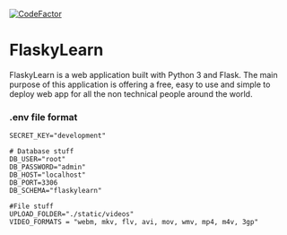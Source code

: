 [![CodeFactor](https://www.codefactor.io/repository/github/sclafus/flaskylearn/badge?s=28707972a0d84d5d62a586329595199834fb0240)](https://www.codefactor.io/repository/github/sclafus/flaskylearn)
# FlaskyLearn

FlaskyLearn is a web application built with Python 3 and Flask. 
The main purpose of this application is offering a free, easy to use and simple to deploy 
web app for all the non technical people around the world.

### .env file format

```.env
SECRET_KEY="development"

# Database stuff
DB_USER="root"
DB_PASSWORD="admin"
DB_HOST="localhost"
DB_PORT=3306
DB_SCHEMA="flaskylearn"

#File stuff
UPLOAD_FOLDER="./static/videos"
VIDEO_FORMATS = "webm, mkv, flv, avi, mov, wmv, mp4, m4v, 3gp"
```